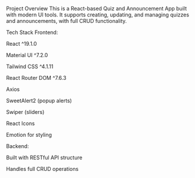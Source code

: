 Project Overview
This is a React-based Quiz and Announcement App built with modern UI tools. It supports creating, updating, and managing quizzes and announcements, with full CRUD functionality.

Tech Stack
Frontend:

React ^19.1.0

Material UI ^7.2.0

Tailwind CSS ^4.1.11

React Router DOM ^7.6.3

Axios

SweetAlert2 (popup alerts)

Swiper (sliders)

React Icons

Emotion for styling

Backend:

Built with RESTful API structure

Handles full CRUD operations

